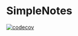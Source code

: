 # SimpleNotes
[![codecov](https://codecov.io/gh/Baklanov-Soft/simple-notes-csharp/graph/badge.svg?token=HY3LRU7RU6)](https://codecov.io/gh/Baklanov-Soft/simple-notes-csharp)

